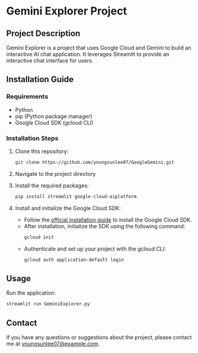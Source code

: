 # Gemini Explorer Project

## Project Description
Gemini Explorer is a project that uses Google Cloud and Gemini to build an interactive AI chat application. It leverages Streamlit to provide an interactive chat interface for users.

## Installation Guide

### Requirements
- Python 
- pip (Python package manager)
- Google Cloud SDK (gcloud CLI) 

### Installation Steps

1. Clone this repository:
    ```bash
    git clone https://github.com/youngsunlee07/GoogleGemini.git
    ```

2. Navigate to the project directory 

3. Install the required packages:
    ```bash
    pip install streamlit google-cloud-aiplatform
    ```

4. Install and initialize the Google Cloud SDK:
    - Follow the [official installation guide](https://cloud.google.com/sdk/docs/install) to install the Google Cloud SDK.
    - After installation, initialize the SDK using the following command:
      ```bash
      gcloud init
      ```
    - Authenticate and set up your project with the gcloud CLI:
      ```bash
      gcloud auth application-default login 
      ```

## Usage

Run the application:
```bash
streamlit run GeminiExplorer.py
```

## Contact 

If you have any questions or suggestions about the project, please contact me at youngsunlee07@example.com.
